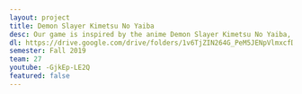 ```yaml
---
layout: project
title: Demon Slayer Kimetsu No Yaiba
desc: Our game is inspired by the anime Demon Slayer Kimetsu No Yaiba, and the goal was to immerse the player into a role as a demon slayer with a similar setting as the anime.
dl: https://drive.google.com/drive/folders/1v6TjZIN264G_PeM5JENpVlmxcfDJjKY2
semester: Fall 2019
team: 27
youtube: -GjkEp-LE2Q
featured: false
---
```

